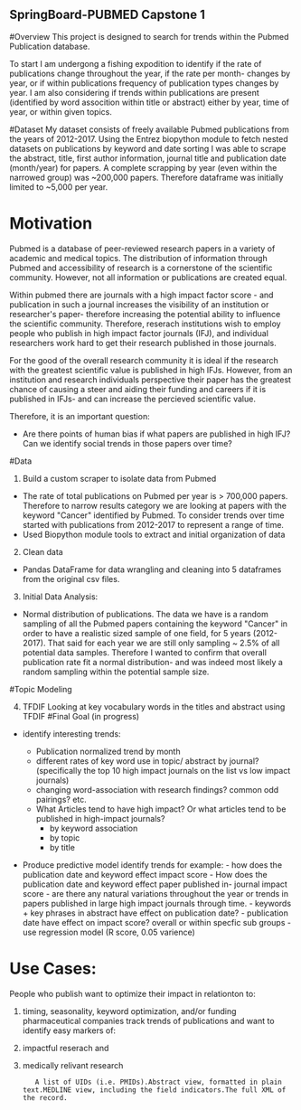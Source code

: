 ## SpringBoard-PUBMED Capstone 1
#Overview
This project is designed to search for trends within the Pubmed Publication database.

To start I am undergong a fishing expodition to identify if the rate of publications change throughout the year, if the rate per month- changes by year, or if within publications frequency of publication types changes by year. I am also considering if trends within publications are present (identified by word assocition within title or abstract) either by year, time of year, or within given topics. 

#Dataset
My dataset consists of freely available Pubmed publications from the years of 2012-2017. Using the Entrez biopython module to fetch nested datasets on publications by keyword and date sorting I was able to scrape the abstract, title, first author information, journal title and publication date (month/year) for papers. A complete scrapping by year (even within the narrowed group) was ~200,000 papers. Therefore dataframe was initially limited to ~5,000 per year. 

# Motivation
Pubmed is a database of peer-reviewed research papers in a variety of academic and medical topics. The distribution of information through Pubmed and accessibility of research is a cornerstone of the scientific community. 
However, not all information or publications are created equal. 

Within pubmed there are journals with a high impact factor score - and publication in such a journal increases the visibility of an institution or researcher's paper- therefore increasing the potential ability to influence the scientific community. Therefore, reserach institutions wish to employ people who publish in high impact factor journals (IFJ), and individual researchers work hard to get their research published in those journals. 

For the good of the overall research community it is ideal if the research with the greatest scientific value is published in high IFJs. However, from an institution and research individuals perspective their paper has the greatest chance of causing a steer and aiding their funding and careers if it is published in IFJs- and can increase the percieved scientific value. 

Therefore, it is an important question:

- Are there points of human bias if what papers are published in high IFJ? Can we identify social trends in those papers over time? 

#Data

1) Build a custom scraper to isolate data from Pubmed
-  The rate of total publications on Pubmed per year is > 700,000 papers. Therefore to narrow results category we are looking at papers with the keyword "Cancer" identified by Pubmed. To consider trends over time started with publications from 2012-2017 to represent a range of time. 
- Used Biopython module tools to extract and initial organization of data 

2) Clean data
- Pandas DataFrame for data wrangling and cleaning into 5 dataframes from the original csv files.

3) Initial Data Analysis:
- Normal distribution of publications. The data we have is a random sampling of all the Pubmed papers containing the keyword "Cancer" in order to have a realistic sized sample of one field, for 5 years (2012-2017). That said for each year we are still only sampling ~ 2.5% of all potential data samples. Therefore I wanted to confirm that overall publication rate fit a normal distribution- and was indeed most likely a random sampling within the potential sample size. 

#Topic Modeling

4) TFDIF 
Looking at key vocabulary words in the titles and abstract using TFDIF
#Final Goal (in progress)

- identify interesting trends:
    - Publication normalized trend by month
    - different rates of key word use in topic/ abstract by journal? (specifically the top 10 high impact journals on the list vs low impact journals)
    - changing word-association with research findings? common odd pairings? etc. 
    - What Articles tend to have high impact? Or what articles tend to be published in high-impact journals?
        - by keyword association
        - by topic
        - by title


- Produce predictive model identify trends for example:
        - how does the publication date and keyword effect impact score
        - How does the publication date and keyword effect paper published in- journal impact score
        - are there any natural variations throughout the year or trends in papers published in large high impact journals through time. 
        - keywords + key phrases in abstract have effect on publication date?
        - publication date have effect on impact score? overall or within specfic sub groups
        - use regression model (R score, 0.05 varience) 
        
# Use Cases:

People who publish want to optimize their impact in relationton to:
1) timing, seasonality, keyword optimization, and/or funding
pharmaceutical companies track trends of publications and want to identify easy markers of:
1) impactful reserach and 
2) medically relivant research

  
          A list of UIDs (i.e. PMIDs).Abstract view, formatted in plain text.MEDLINE view, including the field indicators.The full XML of the record.

